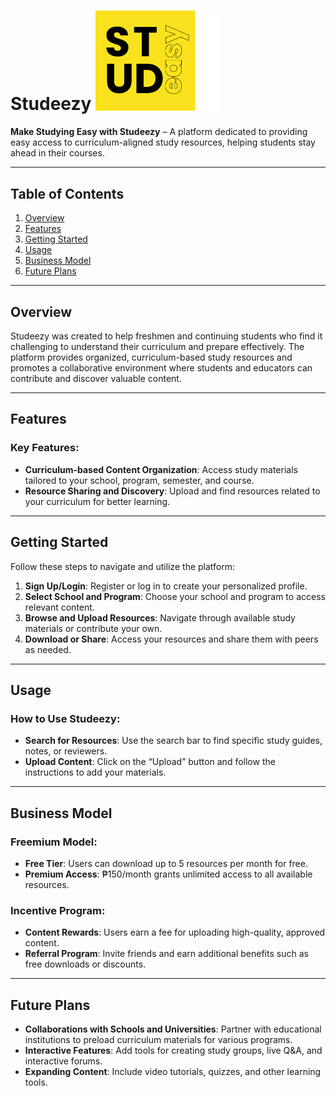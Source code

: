 
# Studeezy <img src="app/src/main/res/drawable/logo2.png" alt="Studeezy Logo" width="200"/>

**Make Studying Easy with Studeezy** – A platform dedicated to providing easy access to curriculum-aligned study resources, helping students stay ahead in their courses.

---

## Table of Contents
1. [Overview](#overview)
2. [Features](#features)
3. [Getting Started](#getting-started)
4. [Usage](#usage)
5. [Business Model](#business-model)
6. [Future Plans](#future-plans)

---

## Overview

Studeezy was created to help freshmen and continuing students who find it challenging to understand their curriculum and prepare effectively. The platform provides organized, curriculum-based study resources and promotes a collaborative environment where students and educators can contribute and discover valuable content.

---

## Features

### Key Features:
- **Curriculum-based Content Organization**: Access study materials tailored to your school, program, semester, and course.
- **Resource Sharing and Discovery**: Upload and find resources related to your curriculum for better learning.

---

## Getting Started

Follow these steps to navigate and utilize the platform:

1. **Sign Up/Login**: Register or log in to create your personalized profile.
2. **Select School and Program**: Choose your school and program to access relevant content.
3. **Browse and Upload Resources**: Navigate through available study materials or contribute your own.
4. **Download or Share**: Access your resources and share them with peers as needed.

---

## Usage

### How to Use Studeezy:
- **Search for Resources**: Use the search bar to find specific study guides, notes, or reviewers.
- **Upload Content**: Click on the “Upload” button and follow the instructions to add your materials.

---

## Business Model

### Freemium Model:
- **Free Tier**: Users can download up to 5 resources per month for free.
- **Premium Access**: ₱150/month grants unlimited access to all available resources.

### Incentive Program:
- **Content Rewards**: Users earn a fee for uploading high-quality, approved content.
- **Referral Program**: Invite friends and earn additional benefits such as free downloads or discounts.

---

## Future Plans

- **Collaborations with Schools and Universities**: Partner with educational institutions to preload curriculum materials for various programs.
- **Interactive Features**: Add tools for creating study groups, live Q&A, and interactive forums.
- **Expanding Content**: Include video tutorials, quizzes, and other learning tools.


